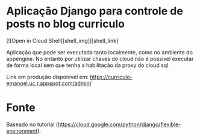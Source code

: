 # Aplicação Django para controle de posts no blog curriculo

[![Open in Cloud Shell][shell_img]][shell_link]


Aplicação que pode ser executada tanto localmente, como no ambiente do appengine.
No entanto por utilizar chaves do cloud não é possível executar de forma local sem que tenha a habilitação da proxy do cloud sql.

Link em produção disponível em:
https://curriculo-emanoel.uc.r.appspot.com/admin/

# Fonte
Baseado no tutorial (https://cloud.google.com/python/django/flexible-environment).



